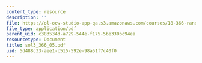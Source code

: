 ```yaml
---
content_type: resource
description: ''
file: https://ol-ocw-studio-app-qa.s3.amazonaws.com/courses/18-366-random-walks-and-diffusion-fall-2006/5d488c33aee1c515592e98a51f7c40f0_sol3_366_05.pdf
file_type: application/pdf
parent_uid: c383534d-a729-544e-f175-5be330bc94ea
resourcetype: Document
title: sol3_366_05.pdf
uid: 5d488c33-aee1-c515-592e-98a51f7c40f0
---
```


